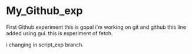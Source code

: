 # My_Github_exp
First Github experiment
this is gopal i'm working on git and github
this line added using gui.
this is experiment of fetch.

i changing in script_exp branch.
